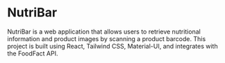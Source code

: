 # NutriBar
NutriBar is a web application that allows users to retrieve nutritional information and product images by scanning a product barcode. This project is built using React, Tailwind CSS, Material-UI, and integrates with the FoodFact API.
